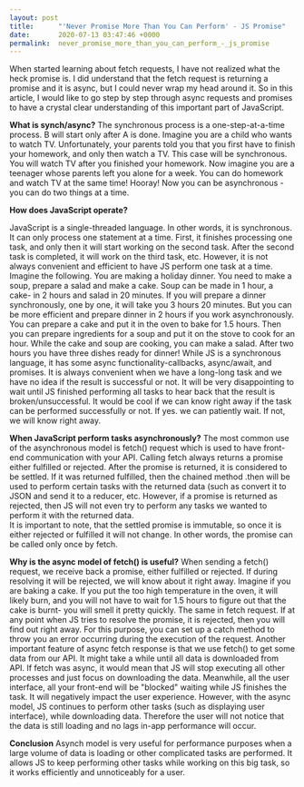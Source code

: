 ```yaml
---
layout: post
title:      "'Never Promise More Than You Can Perform' - JS Promise"
date:       2020-07-13 03:47:46 +0000
permalink:  never_promise_more_than_you_can_perform_-_js_promise
---
```



When started learning about fetch requests, I have not realized what the heck promise is. I did understand that the fetch request is returning a promise and it is async, but I could never wrap my head around it. So in this article, I would like to go step by step through async requests and promises to have a crystal clear understanding of this important part of JavaScript.

**What is synch/async?**
The synchronous process is a one-step-at-a-time process. B will start only after A is done. Imagine you are a child who wants to watch TV. Unfortunately, your parents told you that you first have to finish your homework, and only then watch a TV. This case will be synchronous. You will watch TV after you finished your homework. 
Now imagine you are a teenager whose parents left you alone for a week. You can do homework and watch TV at the same time! Hooray! Now you can be asynchronous - you can do two things at a time. 

**How does JavaScript operate?**

JavaScript is a single-threaded language. In other words, it is synchronous. It can only process one statement at a time. First, it finishes processing one task, and only then it will start working on the second task. After the second task is completed, it will work on the third task, etc. However, it is not always convenient and efficient to have JS perform one task at a time. 
Imagine the following. You are making a holiday dinner. You need to make a soup, prepare a salad and make a cake. Soup can be made in 1 hour, a cake- in 2 hours and salad in 20 minutes. If you will prepare a dinner synchronously, one by one, it will take you 3 hours 20 minutes. But you can be more efficient and prepare dinner in 2 hours if you work asynchronously. You can prepare a cake and put it in the oven to bake for 1.5 hours. Then you can prepare ingredients for a soup and put it on the stove to cook for an hour. While the cake and soup are cooking, you can make a salad. After two hours you have three dishes ready for dinner!
While JS is a synchronous language, it has some async functionality-callbacks, async/await, and promises. 
It is always convenient when we have a long-long task and we have no idea if the result is successful or not. It will be very disappointing to wait until JS finished performing all tasks to hear back that the result is broken/unsuccessful. It would be cool if we can know right away if the task can be performed successfully or not. If yes. we can patiently wait. If not, we will know right away.

**When JavaScript perform tasks asynchronously?**
The most common use of the asynchronous model is fetch() request which is used to have front-end communication with your API. 
Calling fetch always returns a promise either fulfilled or rejected. After the promise is returned, it is considered to be settled. 
If it was returned fulfilled, then the chained method .then will be used to perform certain tasks with the returned data (such as convert it to JSON and send it to a reducer, etc. 
However, if a promise is returned as rejected, then JS will not even try to perform any tasks we wanted to perform it with the returned data.  
It is important to note, that the settled promise is immutable, so once it is either rejected or fulfilled it will not change. In other words, the promise can be called only once by fetch. 

**Why is the async model of fetch() is useful?**
When sending a fetch() request, we receive back a promise, either fulfilled or rejected. If during resolving it will be rejected, we will know about it right away. Imagine if you are baking a cake. If you put the too high temperature in the oven,  it will likely burn, and you will not have to wait for 1.5 hours to figure out that the cake is burnt- you will smell it pretty quickly. The same in fetch request. If at any point when JS tries to resolve the promise, it is rejected, then you will find out right away. For this purpose, you can set up a catch method to throw you an error occurring during the execution of the request.
Another important feature of async fetch response is that we use fetch() to get some data from our API. It might take a while until all data is downloaded from API. If fetch was async, it would mean that JS will stop executing all other processes and just focus on downloading the data. Meanwhile, all the user interface, all your front-end will be "blocked" waiting while JS finishes the task. It will negatively impact the user experience. However, with the async model, JS continues to perform other tasks (such as displaying user interface), while downloading data. Therefore the user will not notice that the data is still loading and no lags in-app performance will occur. 

**Conclusion** 
Asynch model is very useful for performance purposes when a large volume of data is loading or other complicated tasks are performed. It allows JS to keep performing other tasks while working on this big task, so it works efficiently and unnoticeably for a user. 


